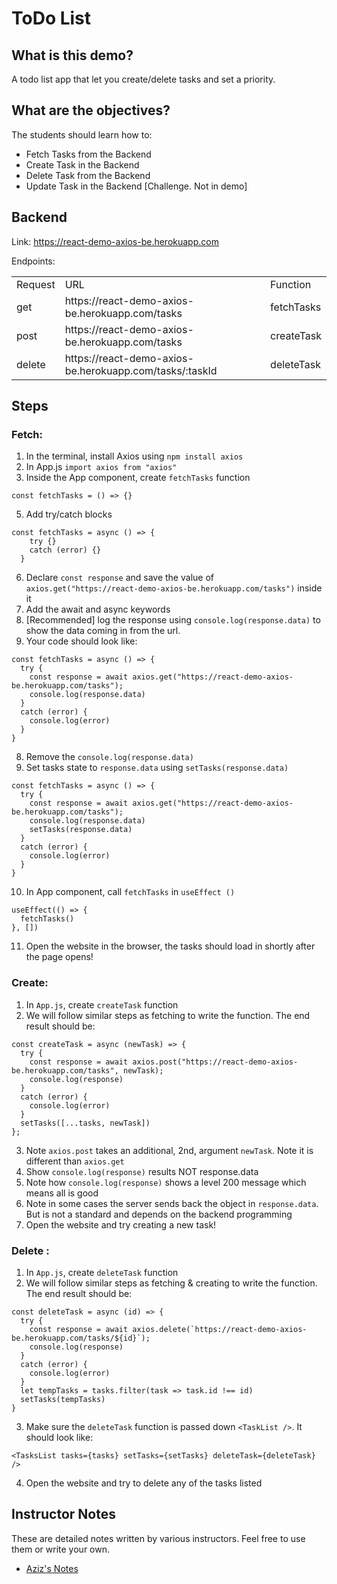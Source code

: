 # ToDo List

## What is this demo?

A todo list app that let you create/delete tasks and set a priority.

## What are the objectives?

The students should learn how to:
- Fetch Tasks from the Backend
- Create Task in the Backend
- Delete Task from the Backend
- Update Task in the Backend [Challenge. Not in demo]

## Backend

Link: https://react-demo-axios-be.herokuapp.com

Endpoints:
<table>
  <tr>
    <td>Request</td>
    <td>URL</td>
    <td>Function</td>
  </tr>
  <tr>
    <td>get</td>
    <td>https://react-demo-axios-be.herokuapp.com/tasks</td>
    <td>fetchTasks</td>
  </tr>
  <tr>
    <td>post</td>
    <td>https://react-demo-axios-be.herokuapp.com/tasks</td>
    <td>createTask</td>
  </tr>
  <tr>
    <td>delete</td>
    <td>https://react-demo-axios-be.herokuapp.com/tasks/:taskId</td>
    <td>deleteTask</td>
  </tr>
</table>

## Steps

### Fetch:
1. In the terminal, install Axios using `npm install axios` 
2. In App.js `import axios from "axios"`
3. Inside the App component, create `fetchTasks` function
    
```
const fetchTasks = () => {}
```

5. Add try/catch blocks

```
const fetchTasks = async () => {
    try {}
    catch (error) {}
  }
```
6. Declare  `const response` and save the value of `axios.get("https://react-demo-axios-be.herokuapp.com/tasks")` inside it
7. Add the await and async keywords
8. [Recommended] log the response using `console.log(response.data)` to show the data coming in from the url.
9. Your code should look like:
```
const fetchTasks = async () => {
  try {
    const response = await axios.get("https://react-demo-axios-be.herokuapp.com/tasks");
    console.log(response.data)
  }
  catch (error) {
    console.log(error)
  }
}
```
8. Remove the `console.log(response.data)`
9. Set tasks state to `response.data` using `setTasks(response.data)`
```
const fetchTasks = async () => {
  try {
    const response = await axios.get("https://react-demo-axios-be.herokuapp.com/tasks");
    console.log(response.data)
    setTasks(response.data)
  }
  catch (error) {
    console.log(error)
  }
}
```

10. In App component, call `fetchTasks` in `useEffect ()`
```
useEffect(() => {
  fetchTasks()
}, [])
```

11. Open the website in the browser, the tasks should load in shortly after the page opens!

### Create:
1. In `App.js`, create `createTask` function
2. We will follow similar steps as fetching to write the function. The end result should be:

```
const createTask = async (newTask) => {
  try {
    const response = await axios.post("https://react-demo-axios-be.herokuapp.com/tasks", newTask);
    console.log(response)
  }
  catch (error) {
    console.log(error)
  }
  setTasks([...tasks, newTask])
};
```

3. Note `axios.post` takes an additional, 2nd, argument `newTask`. Note it is different than `axios.get`
4. Show `console.log(response)` results NOT response.data
5. Note how `console.log(response)` shows a level 200 message which means all is good
6. Note in some cases the server sends back the object in `response.data`. But is not a standard and depends on the backend programming
7. Open the website and try creating a new task! 

### Delete :
1. In `App.js`, create `deleteTask` function
2. We will follow similar steps as fetching & creating to write the function. The end result should be:
```
const deleteTask = async (id) => {
  try {
    const response = await axios.delete(`https://react-demo-axios-be.herokuapp.com/tasks/${id}`);
    console.log(response)
  }
  catch (error) {
    console.log(error)
  }
  let tempTasks = tasks.filter(task => task.id !== id)
  setTasks(tempTasks)
}
```
3. Make sure the `deleteTask` function is passed down `<TaskList />`. It should look like:
```
<TasksList tasks={tasks} setTasks={setTasks} deleteTask={deleteTask} />
```
4. Open the website and try to delete any of the tasks listed 

## Instructor Notes

These are detailed notes written by various instructors. Feel free to use them or write your own.

- [Aziz's Notes](https://github.com/JoinCODED/DEMO-Template/blob/main/aziz.md)